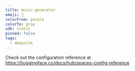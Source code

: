 ```yaml
---
title: music-generator
emoji: 🐳
colorFrom: purple
colorTo: gray
sdk: static
pinned: false
tags:
  - deepsite
---
```


Check out the configuration reference at https://huggingface.co/docs/hub/spaces-config-reference
